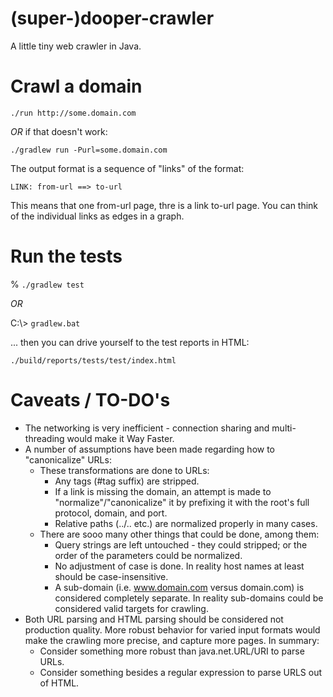 # (super-)dooper-crawler

A little tiny web crawler in Java.

# Crawl a domain

`./run http://some.domain.com`

*OR* if that doesn't work:

`./gradlew run -Purl=some.domain.com`

The output format is a sequence of "links" of the format:

```
LINK: from-url ==> to-url
```

This means that one from-url page, thre is a link to-url page.  You can think of the individual links as edges in a graph.

# Run the tests

% `./gradlew test`

*OR*

C:\\> `gradlew.bat`

... then you can drive yourself to the test reports in HTML:

`./build/reports/tests/test/index.html`

# Caveats / TO-DO's
* The networking is very inefficient - connection sharing and multi-threading would make it Way Faster.
* A number of assumptions have been made regarding how to "canonicalize" URLs:
    * These transformations are done to URLs:
        * Any tags (#tag suffix) are stripped.
        * If a link is missing the domain, an attempt is made to "normalize"/"canonicalize" it by prefixing it with the root's full protocol, domain, and port.
        * Relative paths (../.. etc.) are normalized properly in many cases.
    * There are sooo many other things that could be done, among them:
        * Query strings are left untouched - they could stripped; or the order of the parameters could be normalized.
        * No adjustment of case is done.  In reality host names at least should be case-insensitive.
        * A sub-domain (i.e. www.domain.com versus domain.com) is considered completely separate.  In reality sub-domains could be considered valid targets for crawling.
* Both URL parsing and HTML parsing should be considered not production quality.  More robust behavior for varied input formats would make the crawling more precise, and capture more pages.  In summary:
    * Consider something more robust than java.net.URL/URI to parse URLs.
    * Consider something besides a regular expression to parse URLS out of HTML.
    
